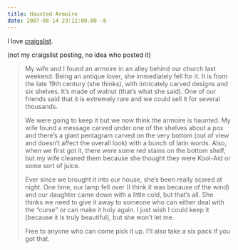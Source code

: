 ```yaml
---
title: Haunted Armoire
date: 2007-08-14 23:12:00.00 -8
---
```

I love [craigslist](http://baltimore.craigslist.org/zip/397224456.html).

(not my craigslist posting, no idea who posted it)

> My wife and I found an armoire in an alley behind our church last weekend. Being an antique lover, she immediately fell for it. It is from the late 19th century (she thinks), with intricately carved designs and six shelves. It’s made of walnut (that’s what she said). One of our friends said that it is extremely rare and we could sell it for several thousands.
>
> We were going to keep it but we now think the armoire is haunted. My wife found a message carved under one of the shelves about a pox and there’s a giant pentagram carved on the very bottom (out of view and doesn’t affect the overall look) with a bunch of latin words. Also, when we first got it, there were some red stains on the bottom shelf, but my wife cleaned them because she thought they were Kool-Aid or some sort of juice.
>
> Ever since we brought it into our house, she’s been really scared at night. One time, our lamp fell over (I think it was because of the wind) and our daughter came down with a little cold, but that’s all. She thinks we need to give it away to someone who can either deal with the “curse” or can make it holy again. I just wish I could keep it (because it is truly beautiful), but she won’t let me.
>
> Free to anyone who can come pick it up. I’ll also take a six pack if you got that.
